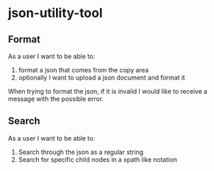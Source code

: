# json-utility-tool

## Format

As a user I want to be able to:

1. format a json that comes from the copy area
2. optionally I want to upload a json document and format it

When trying to format the json, if it is invalid I would like to receive a message with the possible error.

## Search

As a user I want to be able to:

1. Search through the json as a regular string
2. Search for specific child nodes in a xpath like notation

